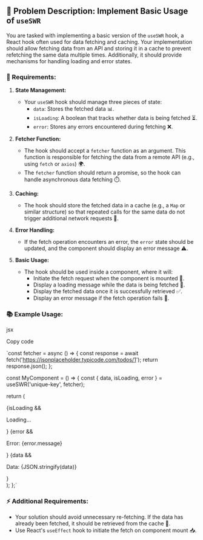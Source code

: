 

📝 Problem Description: Implement Basic Usage of `useSWR`
---------------------------------------------------------

You are tasked with implementing a basic version of the `useSWR` hook, a React hook often used for data fetching and caching. Your implementation should allow fetching data from an API and storing it in a cache to prevent refetching the same data multiple times. Additionally, it should provide mechanisms for handling loading and error states.

### 🎯 Requirements:

1.  **State Management:**

    -   Your `useSWR` hook should manage three pieces of state:
        -   `data`: Stores the fetched data 📊.
        -   `isLoading`: A boolean that tracks whether data is being fetched ⏳.
        -   `error`: Stores any errors encountered during fetching ❌.
2.  **Fetcher Function:**

    -   The hook should accept a `fetcher` function as an argument. This function is responsible for fetching the data from a remote API (e.g., using `fetch` or `axios`) 🌍.
    -   The `fetcher` function should return a promise, so the hook can handle asynchronous data fetching ⏱️.
3.  **Caching:**

    -   The hook should store the fetched data in a cache (e.g., a `Map` or similar structure) so that repeated calls for the same data do not trigger additional network requests 💾.
4.  **Error Handling:**

    -   If the fetch operation encounters an error, the `error` state should be updated, and the component should display an error message ⚠️.
5.  **Basic Usage:**

    -   The hook should be used inside a component, where it will:
        -   Initiate the fetch request when the component is mounted 🚀.
        -   Display a loading message while the data is being fetched 🔄.
        -   Display the fetched data once it is successfully retrieved ✅.
        -   Display an error message if the fetch operation fails 🚨.

### 📚 Example Usage:

jsx

Copy code

`const fetcher = async () => {
   const response = await fetch('https://jsonplaceholder.typicode.com/todos/1');
   return response.json();
};

const MyComponent = () => {
   const { data, isLoading, error } = useSWR('unique-key', fetcher);

   return (
      <div>
         {isLoading && <p>Loading...</p>}
         {error && <p>Error: {error.message}</p>}
         {data && <p>Data: {JSON.stringify(data)}</p>}
      </div>
   );
};`

### ⚡ Additional Requirements:

-   Your solution should avoid unnecessary re-fetching. If the data has already been fetched, it should be retrieved from the cache 🔄.
-   Use React's `useEffect` hook to initiate the fetch on component mount 📥.
